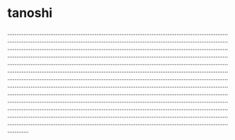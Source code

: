 # tanoshi
........................................................................................................................................................................................................................................................................................................................................................................................................................................................................................................................................................................................................................................................................................................................................................................................................................................................................................................................................................................................................................................................................................................................................................................................................................................................................................................................................................................................................................................................................................................................................................................................................................................................................................